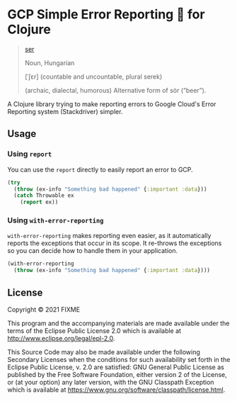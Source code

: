 # GCP Simple Error Reporting 🍻 for Clojure

>[ser](https://en.wiktionary.org/wiki/ser#Hungarian)
>
>Noun, Hungarian
>
>[ˈʃɛr] (countable and uncountable, plural serek)
>
>(archaic, dialectal, humorous) Alternative form of sör (“beer”).

A Clojure library trying to make reporting errors to Google Cloud's Error Reporting system (Stackdriver) simpler.

## Usage

### Using `report`

You can use the `report` directly to easily report an error to GCP.

```clojure
(try
  (throw (ex-info "Something bad happened" {:important :data}))
  (catch Throwable ex
    (report ex))
```

### Using `with-error-reporting`

`with-error-reporting` makes reporting even easier, as it automatically reports the exceptions that occur in its scope. It re-throws the exceptions so you can decide how to handle them in your application.

```clojure
(with-error-reporting
  (throw (ex-info "Something bad happened" {:important :data})))
```

## License

Copyright © 2021 FIXME

This program and the accompanying materials are made available under the
terms of the Eclipse Public License 2.0 which is available at
http://www.eclipse.org/legal/epl-2.0.

This Source Code may also be made available under the following Secondary
Licenses when the conditions for such availability set forth in the Eclipse
Public License, v. 2.0 are satisfied: GNU General Public License as published by
the Free Software Foundation, either version 2 of the License, or (at your
option) any later version, with the GNU Classpath Exception which is available
at https://www.gnu.org/software/classpath/license.html.
